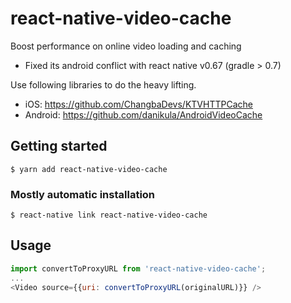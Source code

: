 # react-native-video-cache

Boost performance on online video loading and caching

* Fixed its android conflict with react native v0.67 (gradle > 0.7)

Use following libraries to do the heavy lifting.

- iOS: https://github.com/ChangbaDevs/KTVHTTPCache
- Android: https://github.com/danikula/AndroidVideoCache

## Getting started

`$ yarn add react-native-video-cache`

### Mostly automatic installation

`$ react-native link react-native-video-cache`

## Usage

```javascript
import convertToProxyURL from 'react-native-video-cache';
...
<Video source={{uri: convertToProxyURL(originalURL)}} />
```
